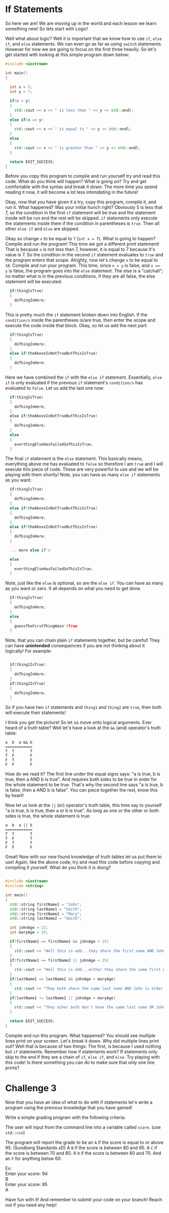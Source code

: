# If Statements

So here we are! We are moving up in the world and each lesson we learn something new! So lets start with Logic! 

Well what about logic? Well it is important that we know how to use `if`, `else if`, and `else` statements. We can even go as far as using `switch` statements. However for now we are going to focus on the first three heavily. So let's get started with looking at this simple program down below:

```cpp
#include <iostream>

int main()
{
  
  int x = 5;
  int y = 7;

  if(x < y)
  {
    std::cout << x << " is less than " << y << std::endl;
  }
  else if(x == y)
  {
    std::cout << x << " is equal to " << y << std::endl;
  }
  else
  {
    std::cout << x << " is greater than " << y << std::endl;
  }

  return EXIT_SUCCESS;
}
```

Before you copy this program to compile and run yourself try and read this code. What do you think will happen? What is going on? Try and get comfortable with the syntax and break it down. The more time you spend reading it now, it will become a lot less intimidating in the future!

Okay, now that you have given it a try, copy this program, compile it, and run it. What happened? Was your initial hunch right? Obviously 5 is less that 7, so the condition in the first `if` statement will be true and the statement inside will be run and the rest will be skipped. `if` statements only execute the statements inside them if the condition in parentheses is `true`. Then all other `else if` and `else` are skipped. 

Okay so change `x` to be equal to `7` (`int x = 7`). What is going to happen? Compile and run the program! This time we got a different print statement! That is because `x` is not less than 7, however, it is equal to 7 because it's value is 7. So the condition in the second `if` statement evaluates to `true` and the program enters that scope. Alrighty, now let's change `x` to be equal to `10`. Compile and run your program. This time, since `x < y` is false, and `x == y` is false, the program goes into the `else` statement. The else is a "catchall"; no matter what is in the previous conditions, if they are all false, the else statement will be executed.

```cpp
  if(thingIsTrue)
  {
    doThingInHere;
  }
```

This is pretty much the `if` statement broken down into English. If the `condition/s` inside the parentheses is/are true, then enter the scope and execute the code inside that block. Okay, so let us add the next part:

```cpp
  if(thingIsTrue)
  {
    doThingInHere;
  }
  else if(theAboveIsNotTrueButThisIsTrue)
  {
    doThingInHere;
  }
```

Here we have combined the `if` with the `else if` statement. Essentially, `else if` is only evaluated if the previous `if` statement's `condition/s` has evaluated to `false`. Let us add the last one now:


```cpp
  if(thingIsTrue)
  {
    doThingInHere;
  }
  else if(theAboveIsNotTrueButThisIsTrue)
  {
    doThingInHere;
  }
  else
  {
    everthingElseHasFailedSoThisIsTrue;
  }
```

The final `if` statement is the `else` statement. This basically means, everything above me has evaluated to `false` so therefore I am `true` and I will execute this piece of code. These are very powerful to use and we will be playing with them shortly! Note, you can have as many `else if` statements as you want:

```cpp
  if(thingIsTrue)
  {
    doThingInHere;
  }
  else if(theAboveIsNotTrueButThisIsTrue)
  {
    doThingInHere;
  }
  else if(theAboveIsNotTrueButThisIsTrue)
  {
    doThingInHere;
  }

  ... more else if's

  else
  {
    everthingElseHasFailedSoThisIsTrue;
  }
```
Note, just like the `else` is optional, so are the `else if`. You can have as many as you want or zero. It all depends on what you need to get done.

```cpp
  if(thingIsTrue)
  {
    doThingInHere;
  }
  else
  {
    guessTheFirstThingWasn'tTrue
  }
```

Note, that you can chain plain `if` statements together, but be careful! They can have **unintended** consequences if you are not thinking about it logically! For example:

```cpp

  if(thing1IsTrue)
  {
    doThingInHere;
  }
  if(thing2IsTrue)
  {
    doThingInHere;
  }
```

So if you have two `if` statements and `thing1` and `thing2` are `true`, then both will execute their statements!

I think you get the picture! So let us move onto logical arguments. Ever heard of a truth table? Well let's have a look at the `&&` (and) operator's truth table:

```
a  b  a && b
============
T  T       T
T  F       F
F  T       F
F  F       F

```

How do we read it? The first line under the equal signs says: "a is true, b is true, then a AND b is true". And requires both sides to be true in order for the whole statement to be true. That's why the second line says "a is true, b is false, then a AND b is false". You can piece together the rest, know this by heart!

Now let us look at the `||` (or) operator's truth table, this time say to yourself "a is true, b is true, then a or b is true". As long as one or the other or both sides is true, the whole statement is true:

```
a  b  a || b
============
T  T       T
T  F       T
F  T       T
F  F       F

```

Great! Now with our new found knowledge of truth tables let us put them to use! Again, like the above code, try and read this code before copying and compiling it yourself. What do you think it is doing?

```cpp

#include <iostream>
#include <string>

int main()
{
  std::string firstName1 = "John";
  std::string lastName1 = "Smith";
  std::string firstName2 = "Mary";
  std::string lastName2 = "Smith";

  int johnAge = 22;
  int maryAge = 20;

  if(firstName1 == firstName2 && johnAge < 25)
  {
    std::cout << "Well this is odd...they share the first name AND John's age is less than 25!" << std::endl;
  }
  if(firstName1 == firstName2 || johnAge < 25)
  {
    std::cout << "Well this is odd...either they share the same first name OR John's age is less than 25!" << std::endl;
  }
  if(lastName1 == lastName2 && johnAge > maryAge)
  {
    std::cout << "They both share the same last name AND John is older than Mary" << std::endl;
  }
  if(lastName1 != lastName2 || johnAge > maryAge)
  {
    std::cout << "They eiher both don't have the same last name OR John is older than Mary" << std::endl;
  }

  return EXIT_SUCCESS;
}

```

Compile and run this program. What happened? You should see multiple lines print on your screen. Let's break it down. Why did multiple lines print out? Well that is because of two things: The first, is because I used nothing but `if` statements. Remember how if statements work? If statements only skip to the end if they are a chain of `if`, `else if`, and `else`. Try playing with this code! Is there something you can do to make sure that only one line prints?

# Challenge 3

Now that you have an idea of what to do with if statements let's write a program using the previous knowledge that you have gained! 

Write a simple grading program with the following criteria:

The user will input from the command line into a variable called `score`. (use `std::cin`)

The program will report the grade to be an `A` if the score is equal to or above 95. (Sundberg Standards xD)
A `B` if the score is between 80 and 95.
A `C` if the score is between 70 and 80.
A `D` if the score is between 60 and 70.
And an `F` for anything below 60. 

Ex:</br>
Enter your score: 94</br>
B</br>
Enter your score: 95</br>
A

Have fun with it! And remember to submit your code on your branch! Reach out if you need any help!
